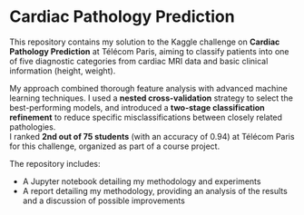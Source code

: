 # Cardiac Pathology Prediction 

This repository contains my solution to the Kaggle challenge on **Cardiac Pathology Prediction** at Télécom Paris, aiming to classify patients into one of five diagnostic categories from cardiac MRI data and basic clinical information (height, weight).   

My approach combined thorough feature analysis with advanced machine learning techniques. I used a **nested cross-validation** strategy to select the best-performing models, and introduced a **two-stage classification refinement** to reduce specific misclassifications between closely related pathologies.  
I ranked **2nd out of 75 students** (with an accuracy of 0.94) at Télécom Paris for this challenge, organized as part of a course project.  

The repository includes:  
- A Jupyter notebook detailing my methodology and experiments  
- A report detailing my methodology, providing an analysis of the results and a discussion of possible improvements


